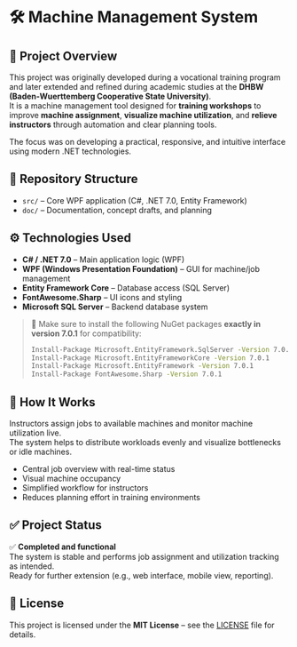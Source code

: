 # 🛠️ Machine Management System

## 📖 Project Overview

This project was originally developed during a vocational training program and later extended and refined during academic studies at the **DHBW (Baden-Wuerttemberg Cooperative State University)**.  
It is a machine management tool designed for **training workshops** to improve **machine assignment**, **visualize machine utilization**, and **relieve instructors** through automation and clear planning tools.

The focus was on developing a practical, responsive, and intuitive interface using modern .NET technologies.

## 📂 Repository Structure

- `src/` – Core WPF application (C#, .NET 7.0, Entity Framework)  
- `doc/` – Documentation, concept drafts, and planning

## ⚙️ Technologies Used

- **C# / .NET 7.0** – Main application logic (WPF)  
- **WPF (Windows Presentation Foundation)** – GUI for machine/job management  
- **Entity Framework Core** – Database access (SQL Server)  
- **FontAwesome.Sharp** – UI icons and styling  
- **Microsoft SQL Server** – Backend database system

> 🔧 Make sure to install the following NuGet packages **exactly in version 7.0.1** for compatibility:
>
> ```bash
> Install-Package Microsoft.EntityFramework.SqlServer -Version 7.0.1  
> Install-Package Microsoft.EntityFrameworkCore -Version 7.0.1  
> Install-Package Microsoft.EntityFramework -Version 7.0.1  
> Install-Package FontAwesome.Sharp -Version 7.0.1
> ```

## 🚀 How It Works

Instructors assign jobs to available machines and monitor machine utilization live.  
The system helps to distribute workloads evenly and visualize bottlenecks or idle machines.

- Central job overview with real-time status  
- Visual machine occupancy  
- Simplified workflow for instructors  
- Reduces planning effort in training environments

## ✅ Project Status

✅ **Completed and functional**  
The system is stable and performs job assignment and utilization tracking as intended.  
Ready for further extension (e.g., web interface, mobile view, reporting).

## 📄 License

This project is licensed under the **MIT License** – see the [LICENSE](./LICENSE) file for details.
